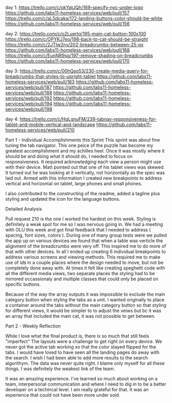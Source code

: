 day 1:
https://trello.com/c/okYatJQh/169-specify-nyc-under-logo
https://github.com/labs11-homeless-services/web/pull/157
https://trello.com/c/aL5dcaka/172-landing-buttons-color-should-be-white
https://github.com/labs11-homeless-services/web/pull/156

day 2: 
https://trello.com/c/o2Luertq/195-main-cat-button-100x100
https://trello.com/c/OPYKJ7eo/198-back-to-cat-should-be-straight
https://trello.com/c/2JTIw2ny/202-breadcrumbs-between-25-px
https://github.com/labs11-homeless-services/web/pull/168
https://trello.com/c/EunNR9sg/197-remove-shading-on-breadcrumbs
https://github.com/labs11-homeless-services/web/pull/170

day 3:
https://trello.com/c/00hQso53/230-create-media-query-for-breadcrumbs-that-styles-to-upright-tablet
https://github.com/labs11-homeless-services/web/pull/183
https://github.com/labs11-homeless-services/web/pull/187
https://github.com/labs11-homeless-services/web/pull/188
https://github.com/labs11-homeless-services/web/pull/192
https://github.com/labs11-homeless-services/web/pull/194
https://github.com/labs11-homeless-services/web/pull/198

day 4: 
https://trello.com/c/HqLgnuFM/239-tabnav-responsiveness-for-tablet-and-mobile-vertical-and-landscape
https://github.com/labs11-homeless-services/web/pull/210

Part 1 - Individual Accomplishments this Sprint
This sprint was about fine tuning the tab navigator. This one peice of the puzzle has become my greatest accomplishment and my achilles heel. Once it was mostly where it should be and doing what it should do, I needed to focus on responsiveness. It required acknowledging each view a person might use with their device. Matt pointed out that one of his tablet views was skewed. It turned out he was looking at it vertically, not horizontally as the spec was laid out. Armed with this information I created new breakpoints to address vertical and horizontal on tablet, large phones and small phones. 

I also contributed to the constructing of the readme, added a tagline plus styling and updated the icon for the language buttons.

Detailed Analysis

Pull request 210 is the one I worked the hardest on this week. Styling is definitely a weak spot for me so I was nervous going in. We had a meeting with OLU this week and got final feedback that I needed to address ( spacing, font sizes, colors ). During one of many group tests were we pulled the app up on various devices we found that when a table was verticle the alignment of the breadcrumbs were very off. This inspired me to do more of that with other devices. In all I ended up creating 6 individual breakpoints to address various screens and viewing methods. This required me to make use of ids in a couple places where the design needed to move, but not be completely done away with. At times it felt like creating speghetti code with all the different media views, two separate places the styling had to be mirrored occassionaly and multiple classes that could only be placed on specific buttons.

Because of the way the array outputs it was impossible to exclude the main category button when styling the tabs as a unit. I wanted originally to place a container around the tabs without the main category button so that styling for different views, it would be simpler to to adjust the veiws but bc it was an array that included the main cat, it was not possible to get between.

Part 2 - Weekly Reflection

While I love what the final product is, there is so much that still feels "imperfect" The layouts were a challenge to get right on every device. We never got the active tab working so that the color stayed flipped for the tabs. I would have loved to have seen all the landing pages do away with the search. I wish I had been able to add more results to the search algorithym. The data was never quite right. I blame only myself for all these things. I was definitely the weakest link of the team. 

It was an amazing experience. I've learned so much about working on a team, interpersonal communication and where I need to dig in to be a better developer on a techincal level. I am really grateful for that. It was an experience that could not have been more under sold.
